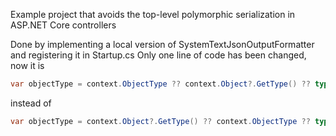 Example project that avoids the top-level polymorphic serialization in ASP.NET Core controllers

Done by implementing a local version of SystemTextJsonOutputFormatter and registering it in Startup.cs
Only one line of code has been changed, now it is 
```csharp
var objectType = context.ObjectType ?? context.Object?.GetType() ?? typeof(object);
```
instead of
```csharp
var objectType = context.Object?.GetType() ?? context.ObjectType ?? typeof(object);
```